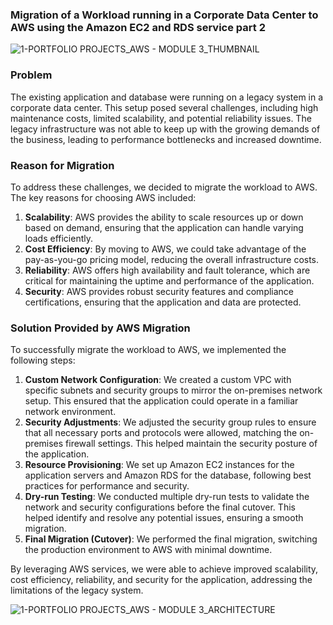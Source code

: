 
### Migration of a Workload running in a Corporate Data Center to AWS using the Amazon EC2 and RDS service part 2



![1-PORTFOLIO PROJECTS_AWS - MODULE 3_THUMBNAIL](https://github.com/user-attachments/assets/1ad5b3af-4ded-4e0e-b19d-6d8e65b4280d)

### Problem

The existing application and database were running on a legacy system in a corporate data center. This setup posed several challenges, including high maintenance costs, limited scalability, and potential reliability issues. The legacy infrastructure was not able to keep up with the growing demands of the business, leading to performance bottlenecks and increased downtime.

### Reason for Migration

To address these challenges, we decided to migrate the workload to AWS. The key reasons for choosing AWS included:

1. **Scalability**: AWS provides the ability to scale resources up or down based on demand, ensuring that the application can handle varying loads efficiently.
2. **Cost Efficiency**: By moving to AWS, we could take advantage of the pay-as-you-go pricing model, reducing the overall infrastructure costs.
3. **Reliability**: AWS offers high availability and fault tolerance, which are critical for maintaining the uptime and performance of the application.
4. **Security**: AWS provides robust security features and compliance certifications, ensuring that the application and data are protected.

### Solution Provided by AWS Migration

To successfully migrate the workload to AWS, we implemented the following steps:

1. **Custom Network Configuration**: We created a custom VPC with specific subnets and security groups to mirror the on-premises network setup. This ensured that the application could operate in a familiar network environment.
2. **Security Adjustments**: We adjusted the security group rules to ensure that all necessary ports and protocols were allowed, matching the on-premises firewall settings. This helped maintain the security posture of the application.
3. **Resource Provisioning**: We set up Amazon EC2 instances for the application servers and Amazon RDS for the database, following best practices for performance and security.
4. **Dry-run Testing**: We conducted multiple dry-run tests to validate the network and security configurations before the final cutover. This helped identify and resolve any potential issues, ensuring a smooth migration.
5. **Final Migration (Cutover)**: We performed the final migration, switching the production environment to AWS with minimal downtime.

By leveraging AWS services, we were able to achieve improved scalability, cost efficiency, reliability, and security for the application, addressing the limitations of the legacy system.


![1-PORTFOLIO PROJECTS_AWS - MODULE 3_ARCHITECTURE](https://github.com/user-attachments/assets/c53e1483-2c46-4557-a897-d25c47e92599)

